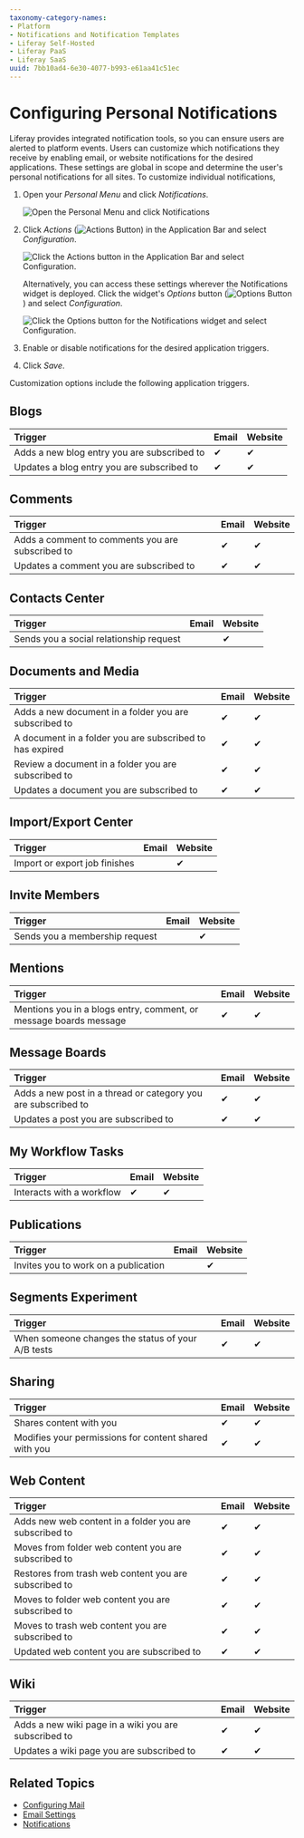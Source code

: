 ```yaml
---
taxonomy-category-names:
- Platform
- Notifications and Notification Templates
- Liferay Self-Hosted
- Liferay PaaS
- Liferay SaaS
uuid: 7bb10ad4-6e30-4077-b993-e61aa41c51ec
---
```


# Configuring Personal Notifications

Liferay provides integrated notification tools, so you can ensure users are alerted to platform events. Users can customize which notifications they receive by enabling email, or website notifications for the desired applications. These settings are global in scope and determine the user's personal notifications for all sites. To customize individual notifications,

1. Open your *Personal Menu* and click *Notifications*.

   ![Open the Personal Menu and click Notifications](./configuring-personal-notifications/images/01.png)

1. Click *Actions* (![Actions Button](../../images/icon-actions.png)) in the Application Bar and select *Configuration*.

   ![Click the Actions button in the Application Bar and select Configuration.](./configuring-personal-notifications/images/02.png)

   Alternatively, you can access these settings wherever the Notifications widget is deployed. Click the widget's *Options* button (![Options Button](../../images/icon-widget-options.png)) and select *Configuration*.

   ![Click the Options button for the Notifications widget and select Configuration.](./configuring-personal-notifications/images/03.png)

1. Enable or disable notifications for the desired application triggers.

1. Click *Save*.

Customization options include the following application triggers.

## Blogs

| Trigger                                     | Email    | Website  |
|:--------------------------------------------|:---------|:---------|
| Adds a new blog entry you are subscribed to | &#10004; | &#10004; |
| Updates a blog entry you are subscribed to  | &#10004; | &#10004; |

## Comments

| Trigger                                          | Email    | Website  |
|:-------------------------------------------------|:---------|:---------|
| Adds a comment to comments you are subscribed to | &#10004; | &#10004; |
| Updates a comment you are subscribed to          | &#10004; | &#10004; |

## Contacts Center

| Trigger                                 | Email | Website  |
|:----------------------------------------|:------|:---------|
| Sends you a social relationship request |       | &#10004; |

## Documents and Media

| Trigger                                                  | Email    | Website  |
|:---------------------------------------------------------|:---------|:---------|
| Adds a new document in a folder you are subscribed to    | &#10004; | &#10004; |
| A document in a folder you are subscribed to has expired | &#10004; | &#10004; |
| Review a document in a folder you are subscribed to      | &#10004; | &#10004; |
| Updates a document you are subscribed to                 | &#10004; | &#10004; |

## Import/Export Center

| Trigger                       | Email | Website  |
|:------------------------------|:------|:---------|
| Import or export job finishes |       | &#10004; |

## Invite Members

| Trigger                        | Email | Website  |
|:-------------------------------|:------|:---------|
| Sends you a membership request |       | &#10004; |

## Mentions

| Trigger                                                           | Email    | Website  |
|:------------------------------------------------------------------|:---------|:---------|
| Mentions you in a blogs entry, comment, or message boards message | &#10004; | &#10004; |

## Message Boards

| Trigger                                                       | Email    | Website  |
|:--------------------------------------------------------------|:---------|:---------|
| Adds a new post in a thread or category you are subscribed to | &#10004; | &#10004; |
| Updates a post you are subscribed to                          | &#10004; | &#10004; |

## My Workflow Tasks

| Trigger                   | Email    | Website  |
|:--------------------------|:---------|:---------|
| Interacts with a workflow | &#10004; | &#10004; |

## Publications

| Trigger                              | Email | Website  |
|:-------------------------------------|:------|:---------|
| Invites you to work on a publication |       | &#10004; |

## Segments Experiment

| Trigger                                           | Email    | Website  |
|:--------------------------------------------------|:---------|:---------|
| When someone changes the status of your A/B tests | &#10004; | &#10004; |

## Sharing

| Trigger                                               | Email    | Website  |
|:------------------------------------------------------|:---------|:---------|
| Shares content with you                               | &#10004; | &#10004; |
| Modifies your permissions for content shared with you | &#10004; | &#10004; |

## Web Content

| Trigger                                                | Email    | Website  |
|:-------------------------------------------------------|:---------|:---------|
| Adds new web content in a folder you are subscribed to | &#10004; | &#10004; |
| Moves from folder web content you are subscribed to    | &#10004; | &#10004; |
| Restores from trash web content you are subscribed to  | &#10004; | &#10004; |
| Moves to folder web content you are subscribed to      | &#10004; | &#10004; |
| Moves to trash web content you are subscribed to       | &#10004; | &#10004; |
| Updated web content you are subscribed to              | &#10004; | &#10004; |

## Wiki

| Trigger                                              | Email    | Website  |
|:-----------------------------------------------------|:---------|:---------|
| Adds a new wiki page in a wiki you are subscribed to | &#10004; | &#10004; |
| Updates a wiki page you are subscribed to            | &#10004; | &#10004; |

## Related Topics

- [Configuring Mail](../../installation-and-upgrades/setting-up-liferay/configuring-mail.md)
- [Email Settings](../../system-administration/configuring-liferay/virtual-instances/email-settings.md)
- [Notifications](../notifications.md)
